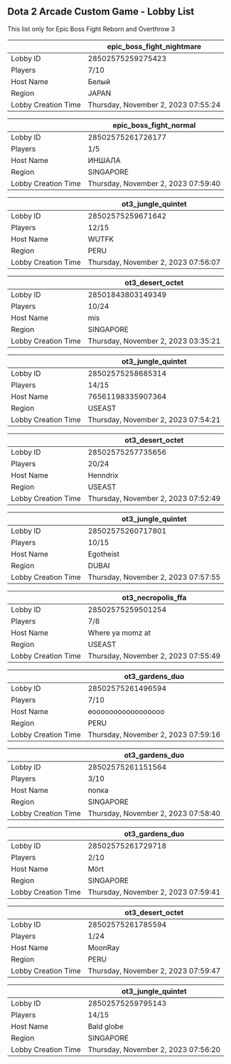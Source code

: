 ## Dota 2 Arcade Custom Game - Lobby List

This list only for Epic Boss Fight Reborn and Overthrow 3

|  | epic_boss_fight_nightmare |
| ------ | ------ |
| Lobby ID | 28502575259275423 |
| Players | 7/10 |
| Host Name | Белый |
| Region | JAPAN |
| Lobby Creation Time | Thursday, November 2, 2023 07:55:24 |


|  | epic_boss_fight_normal |
| ------ | ------ |
| Lobby ID | 28502575261726177 |
| Players | 1/5 |
| Host Name | ИНШАЛА |
| Region | SINGAPORE |
| Lobby Creation Time | Thursday, November 2, 2023 07:59:40 |


|  | ot3_jungle_quintet |
| ------ | ------ |
| Lobby ID | 28502575259671642 |
| Players | 12/15 |
| Host Name | WUTFK |
| Region | PERU |
| Lobby Creation Time | Thursday, November 2, 2023 07:56:07 |


|  | ot3_desert_octet |
| ------ | ------ |
| Lobby ID | 28501843803149349 |
| Players | 10/24 |
| Host Name | mis |
| Region | SINGAPORE |
| Lobby Creation Time | Thursday, November 2, 2023 03:35:21 |


|  | ot3_jungle_quintet |
| ------ | ------ |
| Lobby ID | 28502575258685314 |
| Players | 14/15 |
| Host Name | 76561198335907364 |
| Region | USEAST |
| Lobby Creation Time | Thursday, November 2, 2023 07:54:21 |


|  | ot3_desert_octet |
| ------ | ------ |
| Lobby ID | 28502575257735656 |
| Players | 20/24 |
| Host Name | Henndrix |
| Region | USEAST |
| Lobby Creation Time | Thursday, November 2, 2023 07:52:49 |


|  | ot3_jungle_quintet |
| ------ | ------ |
| Lobby ID | 28502575260717801 |
| Players | 10/15 |
| Host Name | Egotheist |
| Region | DUBAI |
| Lobby Creation Time | Thursday, November 2, 2023 07:57:55 |


|  | ot3_necropolis_ffa |
| ------ | ------ |
| Lobby ID | 28502575259501254 |
| Players | 7/8 |
| Host Name | Where ya momz at |
| Region | USEAST |
| Lobby Creation Time | Thursday, November 2, 2023 07:55:49 |


|  | ot3_gardens_duo |
| ------ | ------ |
| Lobby ID | 28502575261496594 |
| Players | 7/10 |
| Host Name | eooooooooooooooooo |
| Region | PERU |
| Lobby Creation Time | Thursday, November 2, 2023 07:59:16 |


|  | ot3_gardens_duo |
| ------ | ------ |
| Lobby ID | 28502575261151564 |
| Players | 3/10 |
| Host Name | попка |
| Region | SINGAPORE |
| Lobby Creation Time | Thursday, November 2, 2023 07:58:40 |


|  | ot3_gardens_duo |
| ------ | ------ |
| Lobby ID | 28502575261729718 |
| Players | 2/10 |
| Host Name | Mört |
| Region | SINGAPORE |
| Lobby Creation Time | Thursday, November 2, 2023 07:59:41 |


|  | ot3_desert_octet |
| ------ | ------ |
| Lobby ID | 28502575261785594 |
| Players | 1/24 |
| Host Name | MoonRay |
| Region | PERU |
| Lobby Creation Time | Thursday, November 2, 2023 07:59:47 |


|  | ot3_jungle_quintet |
| ------ | ------ |
| Lobby ID | 28502575259795143 |
| Players | 14/15 |
| Host Name | Bald globe |
| Region | SINGAPORE |
| Lobby Creation Time | Thursday, November 2, 2023 07:56:20 |


